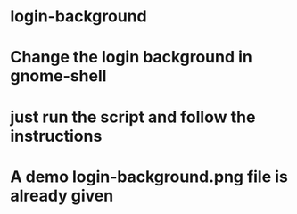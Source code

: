 # login-background
# Change the login background in gnome-shell
# just run the script and follow the instructions
# A demo login-background.png file is already given
